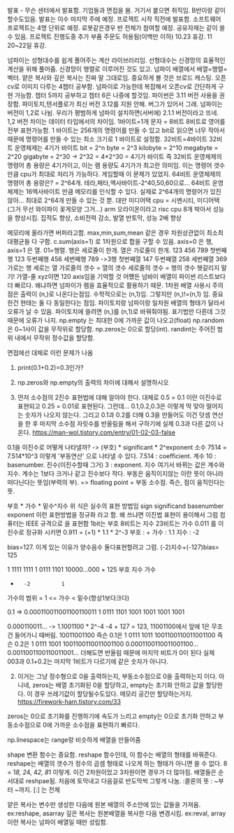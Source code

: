 발표 - 무슨 센터에서 발표함. 기업들과 면접을 봄. 거기서 붙으면 취직임. B반이랑 같이할수도있음. 발표는 이수 마지막 주에 예정. 프로젝트 시작 직전에 발표함. 소프트웨어 프로젝트는 4명 단위로 예정. 로봇같은경우 반 전체가 참여할 예정. 공유자재는 같이 쓸 수 있음. 프로젝트 진행도중 추가 부품 주문도 허용됨(이백만 이하)
10.23 휴강.
11 20~22일 휴강.

넘파이는 성형대수를 쉽게 풀어주는 계산 라이브러리임. 선형대수는 신경망의 효율적인 계산을 위해 풀어줌. 신경망이 행렬로 이루어진 것도 있고.
넘파이 배열에서 배열=행렬=벡터. 얕은 복사와 깊은 복사는 진짜 말 그대로임. 중요하게 볼 것은 브로드 캐스팅. 오픈cv로 이미지 다루는 4챕터 공부함. 넘파이로 가능한데 복잡해서 오픈cv로 간단하게 구현 가능함. 챕터 5까지 공부하고 챕터 6은 나중에 할것임.
파이썬은 3.11 버전 사용을 권장함. 파이토치,텐서플로가 최신 버전 3.12를 지원 안해. 버그가 있어서 그래. 넘파이는 버전이 1,2로 나뉨. 우리가 평범하게 넘파이 설치하면(서버에) 2.1.1 버전이라고 뜨네. 1,2 버전 차이는 데이터 타입에서의 차이임.
1바이트=1개 문자 = 8비트
8비트로 영어를 전부 표현가능함. 1 바이트는 256개의 명령어를 만들 수 있고 bit로 읽으면 너무 작아서 때문에 명령어를 만들 수 있는 최소 크기로 1 바이트로 설정함.
32비트=4바이트
32비트 운영체제는 4기가 바이트
bit = 2^n
byte = 2^3
kilobyte = 2^10
megabyte = 2^20
gigabyte = 2^30 -> 2^32 = 4*2^30 = 4기가 바이트
즉 32비트 운영체제의 명령어 총 용량은 4기가이고, 이는 램 용량도 4기가가 최고란 의미임. 이는 명령어 갯수만큼 cpu가 최대로 처리가 가능하다. 게임할때 이 문제가 있었지.
64비트 운영체제의 명령어 총 용량은? = 2^64개.
테라,패타,엑사바이트-2^40,50,60으로... 64비트 운영체제는 16엑사바이트 만큼 메모리를 인식할 수 있다. 실제로 2^64개의 명령어가 있진 않아... 최대로 2^64개 만들 수 있는 것 뿐.
대만 미디어택 cpu = 시멘시티, 미디어택 (그거 무선 와이파이 꽃게모양 그거...) arm 오라이온이라고 risc cpu 8개 박아서 성능을 향상시킴. 집적도 향상, 소비전력 감소, 발열 반토막, 성능 2배 향상

메모리에 올라가면 버퍼라고함.
max,min,sum,mean 같은 경우 차원상관없이 최소최대평균들 다 구함.
c.sum(axis=1) 로 1차원으로 합을 구할 수 있음.
axis=0 은 행, axis=1 은 열. 01=행렬.
행은 세로줄이 한개.
열은 가로줄이 한개.
123
456
789
첫번째행 123
두번째행 456
세번째행 789
->3행
첫번째열 147
두번째열 258
세번째열 369
가로는 행
세로는 열
가로줄의 갯수 = 열의 갯수
세로줄의 갯수 = 행의 갯수
헷갈리지 말기!
가열-줄
xyz이면 120 axis임을 기억할 것
어쨌든 넘바이 배열이 파이썬 리스트보다 더 빠르다. 왜냐하면 넘파이가 램을 효율적으로 활용하기 때문.
1차원 배열 사용시 주의점은 출력이 (n,)로 나온다는점임. 수학적으로는 (n,1)임. 그렇지만 (n,)!=(n,1) 임. 중요한건 현태는 둘 다 동일한다는 점임. 파이토치랑 넘파이랑 일차원 배열의 형태가 달라서 오류가 날 수 있음. 파이토치에 쓸려면 (n,)를 (n,1)로 바꿔줘야됨. 표기법만 다른데 그것때문에 오류가 나지.
np.empty 는 최대한 0에 가까운 값이 나오고(float) np.random은 0~1사이 값을 무작위로 할당함. np.zeros는 0으로 할당(int). randint는 주어진 범위 내에서 무작위 정수값을 할당함.

면접에선 대체로 이런 문제가 나옴
1. print(0.1+0.2)=0.3인가?
2. np.zeros와 np.empty의 출력의 차이에 대해서 설명하시오

1. 먼저 소수점의 2진수 표현법에 대해 알아야 한다. 대체로 0.5 = 0.1 이란 이진수로 표현되고 0.25 = 0.01로 표현된다. 그런데... 0.1,0.2,0.3은 이렇게 딱 맞아 떨어지는 숫자가 나오지 않는다. 그리고 0.1과 0.2를 더해 0.3을 만들어도 이건 덧셈 연산을 한 후 마지막 소수점 자릿수를 반올림을 해서 구하기에 실제 0.3과 다른 값이 나온다.
https://man-wol.tistory.com/entry/01-02-03-false

0.1을 이진수로 어떻게 나타낼까?
-> (부호) *  significant * 2^exponent
소수 7514 = 7.514*10^3 이렇게 '부동연산' 으로 나타낼 수 있다.
7.514 : coefficient. 계수
10 : basenumber. 진수(이진수할때 그거)
3 : exponent. 지수
여기서 바뀌는 값은 계수와 지수.
계수는 1보다 크거나 같고 진수보다 작다.
부동은 움직이지않는 이란 뜻이 아니라 떠다닌다는 뜻임(부력의 부). => floating point = 부동 소수점. 즉슨, 점이 움직인다는 뜻.

부호 * 가수 * 밑수^지수 
위 식은 실수의 표현 방법임
sign
significand
basenumber
exponent
이런 표현방법을 정규화 라고 함. 왜 쓰냐면 이진법 표현이 용이해서 그럼
컴퓨터는 IEEE 규격으로 을 표현함
1bit는 부호
8비트는 지수
23비트는 가수
0.011 를 이진수로 정규화 시키면 
0.911 = (+1) * 1.1 * 2^-3
부호 : +
가수 : 1.1
지수 : -2

bias=127. 이게 있는 이유가 양수음수 둘다표현할려고 그럼.
(-2)지수+(-127)bias= 125

1   1111    1111
1   0111    1101    10000...000     + 125 
부호    지수            가수
+       -2          1
가수의 범위 = 1 <= 가수 < 밑수(항상1보다크다)

0.1 => 0.000110011001100110011
1   0111    1101    1001    1001    1001    1001    

0.000110011... -> 1.1001100 * 2^-4
-4 + 127 = 123, 11001100에서 앞에 1은 무조건 들어가니 때버림. 10011001100
즉슨 0.1은
1   0111    1011    1001100110011001100
즉슨 0.2은
1   0111    1001    1001100110011001100
0.0001100110011001100...
0.0011001100110011001...
더해도면 반올림 때문에 마지막 비트가 0이 된다
실제 003과 0.1+0.2는 마지막 1비트가 다르기에 같은 숫자가 아니다.

2. 이거는 그냥 정수형으로 0을 출력하는지, 부동소수점으로 0을 출력하는지 이다. 아니네, zeros는 배열 초기화된 0을 할당하고, empty는 초기화 안하고 값을 할당한다. 이 경우 쓰레기값이 할당될수도있다. 메모리 공간만 할당하는거지.
https://firework-ham.tistory.com/33

zeros는 0으로 초기화를 진행하기에 속도가 느리고 empty는 0으로 초기화 안하고 부동소수점으로 0에 가까운 소수점을 표현하기 빠르다.

np.linespace는 range랑 비슷하게 배열을 만들어줌

shape 변환 함수는 중요함. reshape 함수인데, 이 함수는 배열의 형태를 바꿔준다. reshape는 배열의 갯수가 정수의 곱셈 형태로 나오게 하는 형태가 아니면 쓸 수 없다. 8 = 1*8, 2*4, 4*2, 8*1 이렇게. 이건 2차원이었고 3차원이면 경우가 더 많아짐. 배열들은 순서대로 reshpae됨. 처음에 토막내고 다음걸로 반도막씩 그렇게 나눔.
:콜론의 뜻 : ~부터 ~까지. [:] 는 전체

얕은 복사는 변수만 생성한 다음에 원본 배열의 주소안에 있는 값들을 가져옴. ex:reshape, asarray
깊은 복사는 원본배열을 복사한 다음 변경시킴. ex:reval, array
이런 복사는 넘파이 배열일 때만 성립함.